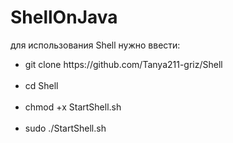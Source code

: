 # ShellOnJava
для использования Shell нужно ввести: <br>
<ul>
<li>git clone https://github.com/Tanya211-griz/Shell</li><br>
<li>cd Shell</li><br>
<li>chmod +x StartShell.sh</li><br>
<li>sudo ./StartShell.sh</li><br>

  
</ul>
